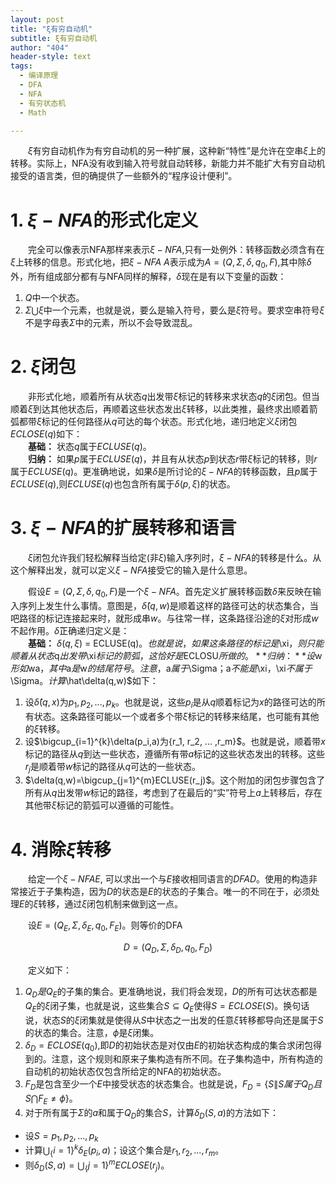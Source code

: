 ```yaml
---
layout: post
title: "ξ有穷自动机"
subtitle: ξ有穷自动机
author: "404"
header-style: text
tags:
  - 编译原理
  - DFA
  - NFA
  - 有穷状态机
  - Math

---
```

　　$\xi$有穷自动机作为有穷自动机的另一种扩展，这种新“特性”是允许在空串$\xi$上的转移。实际上，NFA没有收到输入符号就自动转移，新能力并不能扩大有穷自动机接受的语言类，但的确提供了一些额外的“程序设计便利”。

# 1. $\xi-NFA$的形式化定义

　　完全可以像表示NFA那样来表示$\xi-NFA$,只有一处例外：转移函数必须含有在$\xi$上转移的信息。形式化地，把$\xi-NFA \  A$表示成为$A = (Q,\Sigma, \delta, q_0, F)$,其中除$\delta$外，所有组成部分都有与NFA同样的解释，$\delta$现在是有以下变量的函数：
1. $Q$中一个状态。
2. $\Sigma \bigcup {\xi}$中一个元素，也就是说，要么是输入符号，要么是$\xi$符号。要求空串符号$\xi$不是字母表$\Sigma$中的元素，所以不会导致混乱。

# 2. $\xi$闭包

　　非形式化地，顺着所有从状态$q$出发带$\xi$标记的转移来求状态$q$的$\xi$闭包。但当顺着$\xi$到达其他状态后，再顺着这些状态发出$\xi$转移，以此类推，最终求出顺着箭弧都带$\xi$标记的任何路径从$q$可达的每个状态。形式化地，递归地定义$\xi$闭包$ECLOSE(q)$如下：   
　　**基础：** 状态$q$属于$ECLUSE(q)$。  
　　**归纳：** 如果$p$属于$ECLUSE(q)$，并且有从状态$p$到状态$r$带$\xi$标记的转移，则$r$属于$ECLUSE(q)$。更准确地说，如果$\delta$是所讨论的$\xi-NFA$的转移函数，且$p$属于$ECLUSE(q)$,则$ECLUSE(q)$也包含所有属于$\delta(p,\xi)$的状态。

# 3. $\xi-NFA$的扩展转移和语言
　　$\xi$闭包允许我们轻松解释当给定(非$\xi$)输入序列时，$\xi-NFA$的转移是什么。从这个解释出发，就可以定义$\xi-NFA$接受它的输入是什么意思。

　　假设$E = (Q,\Sigma, \delta, q_0, F)$是一个$\xi-NFA$。首先定义扩展转移函数$\hat\delta$来反映在输入序列上发生什么事情。意图是，$\hat\delta(q,w)$是顺着这样的路径可达的状态集合，当吧路径的标记连接起来时，就形成串$w$。与往常一样，这条路径沿途的$\xi$对形成$w$不起作用。$\hat\delta$正确递归定义是：  
　　**基础：** $\delta(q,\xi)$ = ECLUSE(q)$。也就是说，如果这条路径的标记是$\xi$，则只能顺着从状态$q$出发带$\xi$标记的箭弧，这恰好是$ECLOSU$所做的。  
　　**归纳：** 设$w$形如$wa$，其中$a$是$w$的结尾符号。注意，$a$属于$\Sigma$；$a$不能是$\xi$，$\xi$不属于$\Sigma$。计算$\hat\delta(q,w)$如下：  
1. 设$\hat\delta(q,x)$为${p_1, p_2, ... , p_k}$。也就是说，这些$p_i$是从$q$顺着标记为$x$的路径可达的所有状态。这条路径可能以一个或者多个带$\xi$标记的转移来结尾，也可能有其他的$\xi$转移。
2. 设$\bigcup_{i=1}^{k}\delta(p_i,a)为{r_1, r_2, ... ,r_m}$。也就是说，顺着带$x$标记的路径从$q$到达一些状态，遵循所有带$a$标记的这些状态发出的转移。这些$r_j$是顺着带$w$标记的路径从$q$可达的一些状态。
3. $\delta(q,w)=\bigcup_{j=1}^{m}ECLUSE(r_j)$。这个附加的闭包步骤包含了所有从$q$出发带$w$标记的路径，考虑到了在最后的“实”符号上$a$上转移后，存在其他带$\xi$标记的箭弧可以遵循的可能性。

# 4. 消除$\xi$转移
　　给定一个$\xi-NFA E$,  可以求出一个与$E$接收相同语言的$DFA D$。使用的构造非常接近于子集构造，因为$D$的状态是$E$的状态的子集合。唯一的不同在于，必须处理$E$的$\xi$转移，通过$\xi$闭包机制来做到这一点。

　　设$E = (Q_E,\Sigma, \delta_E, q_0, F_E)$。则等价的DFA

$$
D = (Q_D,\Sigma, \delta_D, q_0, F_D)
$$

　　定义如下：
1. $Q_D是Q_E$的子集的集合。更准确地说，我们将会发现，$D$的所有可达状态都是$Q_E$的$\xi$闭子集，也就是说，这些集合$S \subseteq Q_E$使得$S = ECLOSE(S)$。换句话说，状态$S$的$\xi$闭集就是使得从$S$中状态之一出发的任意$\xi$转移都导向还是属于$S$的状态的集合。注意，$\phi$是$\xi$闭集。
2. $\delta_D = ECLOSE(q_0)$,即$D$的初始状态是对仅由$E$的初始状态构成的集合求闭包得到的。注意，这个规则和原来子集构造有所不同。在子集构造中，所有构造的自动机的初始状态仅包含所给定的NFA的初始状态。
3. $F_D$是包含至少一个$E$中接受状态的状态集合。也就是说，$F_D = \{S\|S属于Q_D且S\bigcap F_E \neq \phi\}$。
4. 对于所有属于$\Sigma$的$a$和属于$Q_D$的集合$S$，计算$\delta_D(S,a)$的方法如下：
  - 设$S={p_1,p_2,...,p_k}$
  - 计算$\bigcup_\{i=1\}^k\delta_E(p_i,a)$；设这个集合是${r_1,r_2,...,r_m}$。
  - 则$\delta_D(S,a) = \bigcup_\{j=1\}^mECLOSE(r_j)$。
